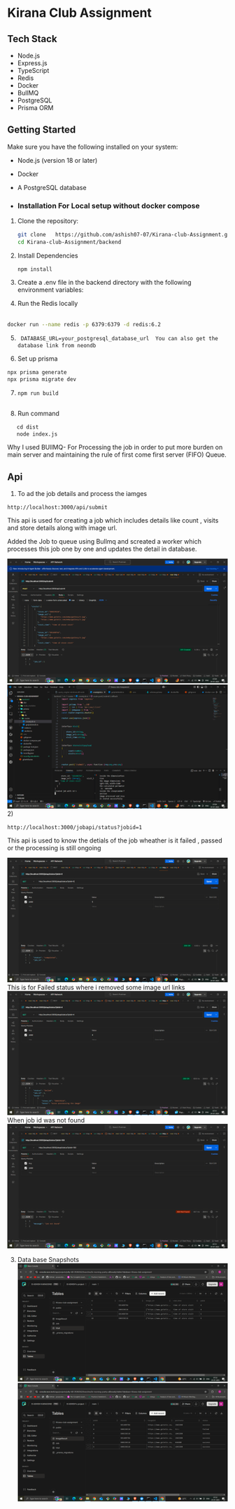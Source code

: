 # Kirana Club Assignment


## Tech Stack
- Node.js
- Express.js
- TypeScript
- Redis
- Docker
- BullMQ
- PostgreSQL
- Prisma ORM


## Getting Started

Make sure you have the following installed on your system:
- Node.js (version 18 or later)
- Docker 
- A PostgreSQL database

- ### Installation For Local setup without docker compose

1. Clone the repository:
   ```bash
   git clone   https://github.com/ashish07-07/Kirana-club-Assignment.git
   cd Kirana-club-Assignment/backend
2) Install Dependencies
   ```
   npm install
3) Create a .env file in the backend directory with the following environment variables:

4) Run the Redis locally
```bash

docker run --name redis -p 6379:6379 -d redis:6.2
```

5) ```
    DATABASE_URL=your_postgresql_database_url  You can also get the database link from neondb
6) Set up prisma
```bash
npx prisma generate
npx prisma migrate dev
```
7) ```
   npm run build


8) Run command
```
   cd dist
   node index.js
```

Why I used BUllMQ- For Processing the job in order to put more burden on main server and maintaining the rule of first come first server (FIFO) Queue.

## Api 
1) To ad the job details and process the iamges 
```
http://localhost:3000/api/submit
```

This api is used for creating a job which includes details like count , visits and store details along with image url.

Added the Job to queue using Bullmq and screated a worker which processes this job one by one and updates the detail in database.



![My Image](public/1.png)
 ![My Image](public/2.png)
2)


```
http://localhost:3000/jobapi/status?jobid=1
```
This api is used to know the detials of the job wheather is it failed , passed or the processing is still ongoing

 ![My Image](public/3.png)
 This is for Failed status where i removed some image url links 
  ![My Image](public/4.png)
  When job id was not found
   ![My Image](public/5.png)





3) Data base Snapshots
![My Image](public/6.png)
![My Image](public/7.png)





   
   
   
 
   
